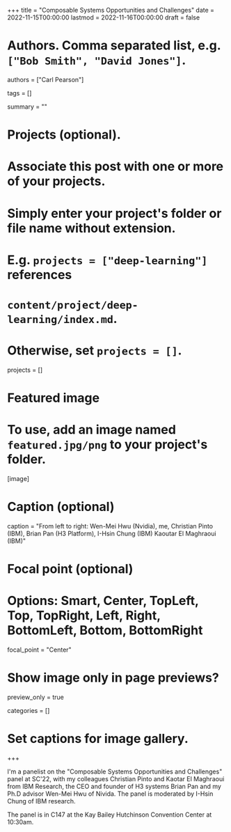 +++
title = "Composable Systems Opportunities and Challenges"
date = 2022-11-15T00:00:00
lastmod = 2022-11-16T00:00:00
draft = false

# Authors. Comma separated list, e.g. `["Bob Smith", "David Jones"]`.
authors = ["Carl Pearson"]

tags = []

summary = ""

# Projects (optional).
#   Associate this post with one or more of your projects.
#   Simply enter your project's folder or file name without extension.
#   E.g. `projects = ["deep-learning"]` references 
#   `content/project/deep-learning/index.md`.
#   Otherwise, set `projects = []`.
projects = []

# Featured image
# To use, add an image named `featured.jpg/png` to your project's folder. 
[image]
  # Caption (optional)
  caption = "From left to right: Wen-Mei Hwu (Nvidia), me, Christian Pinto (IBM), Brian Pan (H3 Platform), I-Hsin Chung (IBM) Kaoutar El Maghraoui (IBM)"

  # Focal point (optional)
  # Options: Smart, Center, TopLeft, Top, TopRight, Left, Right, BottomLeft, Bottom, BottomRight
  focal_point = "Center"

  # Show image only in page previews?
  preview_only = true


categories = []

# Set captions for image gallery.


+++

I'm a panelist on the "Composable Systems Opportunities and Challenges" panel at SC'22, with my colleagues Christian Pinto and Kaotar El Maghraoui from IBM Research, the CEO and founder of H3 systems Brian Pan and my Ph.D advisor Wen-Mei Hwu of Nivida.
The panel is moderated by I-Hsin Chung of IBM research.

The panel is in C147 at the Kay Bailey Hutchinson Convention Center at 10:30am.
